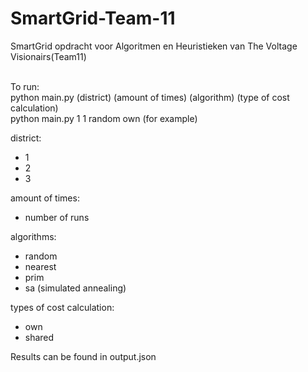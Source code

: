 # SmartGrid-Team-11
SmartGrid opdracht voor Algoritmen en Heuristieken van The Voltage Visionairs(Team11)

<br/>To run:
<br/> python main.py (district) (amount of times) (algorithm) (type of cost calculation)
<br/> python main.py 1 1 random own (for example)

district:
- 1
- 2
- 3

amount of times:
- number of runs 

algorithms:
- random
- nearest
- prim
- sa (simulated annealing)

types of cost calculation:
- own
- shared

Results can be found in output.json
